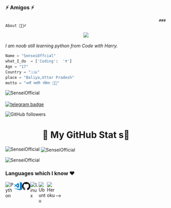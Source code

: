 ### ⚡ Amigos ⚡



                                                                       ### About 🙋🏻‍♂
<p align="center"><a href="https://t.me/sensei_nex_op"><img src="https://media.tenor.com/images/a66454cedcb87aeec2d9dce44eb70dfd/tenor.gif" width="50"></a></p> 



*I am noob still learning python from Code with Harry.*
```python
Name = "SenseiOffcial"
what_I_do  = ['Coding':  '❣️']
Age = "17"
Country = "🇮🇳"
place = "Baliya,Uttar Pradesh"
motto = "धर्मो रक्षति रक्षितः 🚩🚩"
```


<p align="left"> <img src="https://komarev.com/ghpvc/?username=SenseiOfficial&label=Profile%20Views&color=orange&style=flat-square" alt="SenseiOfficial" /> </p>


#### 
[![telegram badge](https://img.shields.io/badge/Telegram-Sensei-red)](https://t.me/sensei_nex_op)

![GitHub followers](https://img.shields.io/github/followers/SenseiOffical?style=social)


<h1 align="center"><b>💛 My GitHub Stat s💛</b></h1>


<p><img align="left" src="https://github-readme-stats.vercel.app/api/top-langs?username=SenseiOfficial&show_icons=true&locale=en&layout=compact" alt="SenseiOfficial" /></p>




<p>&nbsp;<img align="center" src="https://github-readme-stats.vercel.app/api?username=SenseiOfficial&show_icons=true&locale=en" alt="SenseiOfficial" /></p>




<p><img align="center" src="https://github-readme-streak-stats.herokuapp.com/?user=SenseiOfficial" alt="SenseiOfficial" /></p>



### Languages which I know ❤️
[<img align="left" alt="Python" width="26px" src="https://upload.wikimedia.org/wikipedia/commons/thumb/c/c3/Python-logo-notext.svg/600px-Python-logo-notext.svg.png" />](https://python.org/)
[<img align="left" alt="Visual Studio Code" width="26px" src="https://raw.githubusercontent.com/github/explore/80688e429a7d4ef2fca1e82350fe8e3517d3494d/topics/visual-studio-code/visual-studio-code.png" />](https://code.visualstudio.com/)
[<img align="left" alt="GitHub" width="26px" src="https://raw.githubusercontent.com/github/explore/78df643247d429f6cc873026c0622819ad797942/topics/github/github.png" />](https://git-scm.com/)
[<img align="left" alt="Linux" width="26px" src="https://www.freepnglogos.com/uploads/linux-png/difference-between-linux-and-window-operating-system-3.png" />](https://www.linux.org/)
[<img align="left" alt="Ubuntu" width="26px" src="https://assets.ubuntu.com/v1/29985a98-ubuntu-logo32.png" />](https://www.ubuntu.com)
[<img align="left" alt="Heroku" width="26px" src="https://www.nicepng.com/png/full/223-2233246_heroku-logo-salesforce-heroku.png" />](https://heroku.com/)


















<br />
<br />
-->
